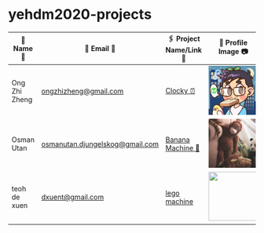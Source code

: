 # yehdm2020-projects
| 👧 Name 👦 | 📧 Email 📨 |🖇 Project Name/Link 🔗 | 📸 Profile Image 📷 |
|-------------|--------------|------------------------|----------------------|
| Ong Zhi Zheng | ongzhizheng@gmail.com | [Clocky ⏰](https://github.com/Fogeinator/clocky) | <img src="images/zhizheng.png" width="100px" height="100px" /> |
| Osman Utan | osmanutan.djungelskog@gmail.com | [Banana Machine 🍌](https://i.kym-cdn.com/photos/images/newsfeed/001/867/654/334.jpg) | <img src="images/djungelskog.jpg" width="100px" height="100px" /> |
teoh de xuen |  dxuent@gmail.com| [lego machine](https://i.ytimg.com/vi/3_q8O8xQnlQ/maxresdefault.jpg) | <img src="https://www.lego.com/cdn/cs/set/assets/blt614c8e6389f610ce/42080.jpg?fit=bounds&format=jpg&quality=80&width=1500&height=1500&dpr=1" width="100px" height="100px" /> |
